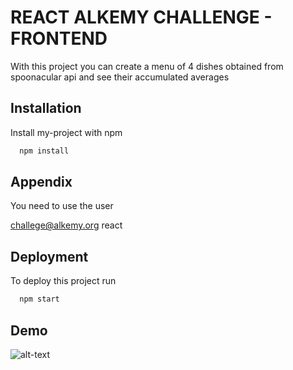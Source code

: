 # REACT ALKEMY CHALLENGE - FRONTEND

With this project you can create a menu of 4 dishes obtained from spoonacular api and see their accumulated averages


## Installation

Install my-project with npm

```bash
  npm install
```

## Appendix

You need to use the user

challege@alkemy.org
react


## Deployment

To deploy this project run

```bash
  npm start
```


## Demo

![alt-text](https://media.giphy.com/media/qNrl3vclaPdqYBOOIm/giphy.gif)